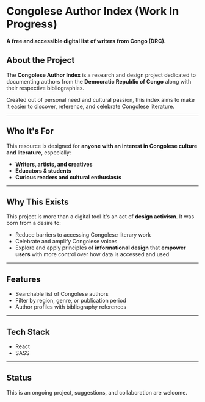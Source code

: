 # Congolese Author Index (Work In Progress)

**A free and accessible digital list of writers from Congo (DRC).**

## About the Project

The **Congolese Author Index** is a research and design project dedicated to documenting authors from the **Democratic Republic of Congo** along with their respective bibliographies.

Created out of personal need and cultural passion, this index aims to make it easier to discover, reference, and celebrate Congolese literature.

---

## Who It's For

This resource is designed for **anyone with an interest in Congolese culture and literature**, especially:

- **Writers, artists, and creatives**
- **Educators & students**
- **Curious readers and cultural enthusiasts**

---

## Why This Exists

This project is more than a digital tool it's an act of **design activism**. It was born from a desire to:

- Reduce barriers to accessing Congolese literary work
- Celebrate and amplify Congolese voices
- Explore and apply principles of **informational design** that **empower users** with more control over how data is accessed and used

---

## Features

- Searchable list of Congolese authors
- Filter by region, genre, or publication period
- Author profiles with bibliography references

---

## Tech Stack

- React
- SASS

---

## Status

This is an ongoing project, suggestions, and collaboration are welcome.
